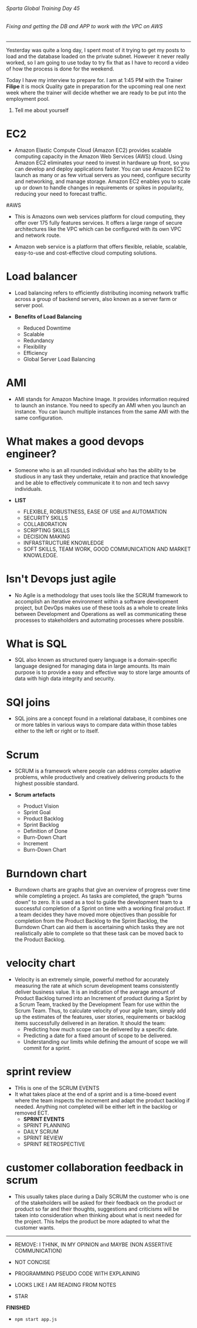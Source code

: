###### Sparta Global Training Day 45
###### Fixing and getting the DB and APP to work with the VPC on AWS
___

Yesterday was quite a long day, I spent most of it trying to get my posts to load and the database loaded on the private subnet. However it never really worked, so I am going to use today to try fix that as I have to record a video of how the process is done for the weekend.

Today I have my interview to prepare for. I am at 1:45 PM with the Trainer **Filipe** it is mock Quality gate in preparation for the upcoming real one next week where the trainer will decide whether we are ready to be put into the employment pool.

1. Tell me about yourself

# EC2
- Amazon Elastic Compute Cloud (Amazon EC2) provides scalable computing capacity in the Amazon Web Services (AWS) cloud. Using Amazon EC2 eliminates your need to invest in hardware up front, so you can develop and deploy applications faster. You can use Amazon EC2 to launch as many or as few virtual servers as you need, configure security and networking, and manage storage. Amazon EC2 enables you to scale up or down to handle changes in requirements or spikes in popularity, reducing your need to forecast traffic. 

#AWS
- This is Amazons own web services platform for cloud computing, they offer over 175 fully features services. It offers a large range of secure architectures like the VPC which can be configured with its own VPC and network route.
    
- Amazon web service is a platform that offers flexible, reliable, scalable, easy-to-use and cost-effective cloud computing solutions. 

# Load balancer
- Load balancing refers to efficiently distributing incoming network traffic across a group of backend servers, also known as a server farm or server pool.
    
- **Benefits of Load Balancing**
   - Reduced Downtime
   - Scalable
   - Redundancy
   - Flexibility
   - Efficiency
   - Global Server Load Balancing

# AMI
- AMI stands for Amazon Machine Image. It provides information required to launch an instance. You need to specify an AMI when you launch an instance. You can launch multiple instances from the same AMI with the same configuration. 

# What makes a good devops engineer?
- Someone who is an all rounded individual who has the ability to be studious in any task they undertake, retain and practice that knowledge and be able to effectively communicate it to non and tech savvy individuals. 

- **LIST**
    - FLEXIBLE, ROBUSTNESS, EASE OF USE and AUTOMATION
     - SECURITY SKILLS
     - COLLABORATION
     - SCRIPTING SKILLS
     - DECISION MAKING
     - INFRASTRUCTURE KNOWLEDGE
     - SOFT SKILLS, TEAM WORK, GOOD COMMUNICATION AND MARKET KNOWLEDGE.
     
# Isn't Devops just agile
- No Agile is a methodology that uses tools like the SCRUM framework to accomplish an iterative environment within a software development project, but DevOps makes use of these tools as a whole to create links between Development and Operations as well as communicating these processes to stakeholders and automating processes where possible.
    
# What is SQL
- SQL also known as structured query language is a domain-specific language designed for managing data in large amounts. Its main purpose is to provide a easy and effective way to store large amounts of data with high data integrity and security.
    
# SQl joins
- SQL joins are a concept found in a relational database, it combines one or more tables in various ways to compare data within those tables either to the left or right or to itself. 


# Scrum
- SCRUM is a framework where people can address complex adaptive problems, while productively and creatively delivering products fo the highest possible standard.
    
- **Scrum artefacts**
    - Product Vision
    - Sprint Goal
    - Product Backlog
    - Sprint Backlog
    - Definition of Done
    - Burn-Down Chart
    - Increment
    - Burn-Down Chart
    
# Burndown chart
- Burndown charts are graphs that give an overview of progress over time while completing a project. As tasks are completed, the graph “burns down” to zero. It is used as a tool to guide the development team to a successful completion of a Sprint on time with a working final product.  If a team decides they have moved more objectives than possible for completion from the Product Backlog to the Sprint Backlog, the Burndown Chart can aid them is ascertaining which tasks they are not realistically able to complete so that these task can be moved back to the Product Backlog.
    
# velocity chart
- Velocity is an extremely simple, powerful method for accurately measuring the rate at which scrum development teams consistently deliver business value. It is an indication of the average amount of Product Backlog turned into an Increment of product during a Sprint by a Scrum Team, tracked by the Development Team for use within the Scrum Team. Thus, to calculate velocity of your agile team, simply add up the estimates of the features, user stories, requirements or backlog items successfully delivered in an iteration. It should the team:
    - Predicting how much scope can be delivered by a specific date.
    - Predicting a date for a fixed amount of scope to be delivered.
    - Understanding our limits while defining the amount of scope we will commit for a sprint.

# sprint review
- THis is one of the SCRUM EVENTS
- It what takes place at the end of a sprint and is a time-boxed event where the team inspects the increment and adapt the product backlog if needed. Anything not completed will be either left in the backlog or removed ECT.
    - **SPRINT EVENTS**
    - SPRINT PLANNING
    - DAILY SCRUM
    - SPRINT REVIEW
    - SPRINT RETROSPECTIVE

# customer collaboration feedback in scrum
- This usually takes place during a Daily SCRUM the customer who is one of the stakeholders will be asked for their feedback on the product or product so far and their thoughts, suggestions and criticisms will be taken into consideration when thinking about what is next needed for the project. This helps the product be more adapted to what the customer wants.
___


- REMOVE:  I THINK, IN MY OPINION and MAYBE (NON ASSERTIVE COMMUNICATION)

- NOT CONCISE
- PROGRAMMING PSEUDO CODE WITH EXPLAINING
- LOOKS LIKE I AM READING FROM NOTES
- STAR

**FINISHED**

- `npm start app.js`